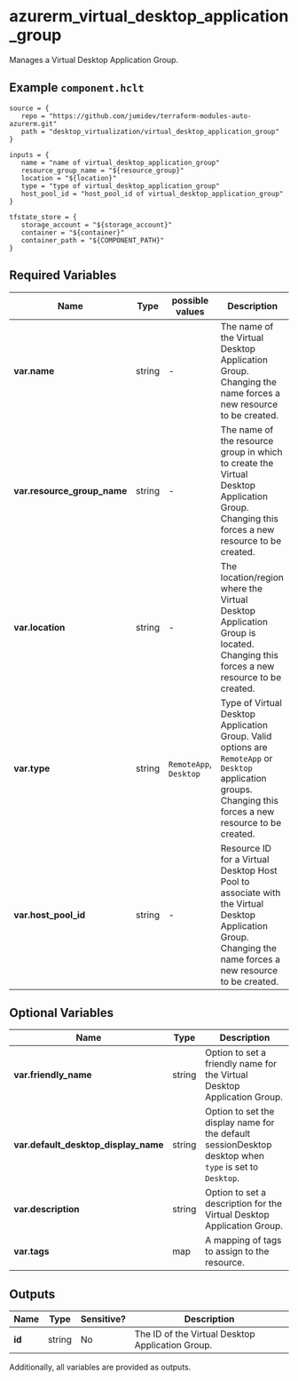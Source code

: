 # azurerm_virtual_desktop_application_group

Manages a Virtual Desktop Application Group.

## Example `component.hclt`

```hcl
source = {
   repo = "https://github.com/jumidev/terraform-modules-auto-azurerm.git" 
   path = "desktop_virtualization/virtual_desktop_application_group" 
}

inputs = {
   name = "name of virtual_desktop_application_group" 
   resource_group_name = "${resource_group}" 
   location = "${location}" 
   type = "type of virtual_desktop_application_group" 
   host_pool_id = "host_pool_id of virtual_desktop_application_group" 
}

tfstate_store = {
   storage_account = "${storage_account}" 
   container = "${container}" 
   container_path = "${COMPONENT_PATH}" 
}

```

## Required Variables

| Name | Type |  possible values |  Description |
| ---- | --------- |  ----------- | ----------- |
| **var.name** | string |  -  |  The name of the Virtual Desktop Application Group. Changing the name forces a new resource to be created. | 
| **var.resource_group_name** | string |  -  |  The name of the resource group in which to create the Virtual Desktop Application Group. Changing this forces a new resource to be created. | 
| **var.location** | string |  -  |  The location/region where the Virtual Desktop Application Group is located. Changing this forces a new resource to be created. | 
| **var.type** | string |  `RemoteApp`, `Desktop`  |  Type of Virtual Desktop Application Group. Valid options are `RemoteApp` or `Desktop` application groups. Changing this forces a new resource to be created. | 
| **var.host_pool_id** | string |  -  |  Resource ID for a Virtual Desktop Host Pool to associate with the Virtual Desktop Application Group. Changing the name forces a new resource to be created. | 

## Optional Variables

| Name | Type |  Description |
| ---- | --------- |  ----------- |
| **var.friendly_name** | string |  Option to set a friendly name for the Virtual Desktop Application Group. | 
| **var.default_desktop_display_name** | string |  Option to set the display name for the default sessionDesktop desktop when `type` is set to `Desktop`. | 
| **var.description** | string |  Option to set a description for the Virtual Desktop Application Group. | 
| **var.tags** | map |  A mapping of tags to assign to the resource. | 



## Outputs

| Name | Type | Sensitive? | Description |
| ---- | ---- | --------- | --------- |
| **id** | string | No  | The ID of the Virtual Desktop Application Group. | 

Additionally, all variables are provided as outputs.

